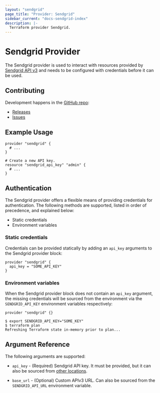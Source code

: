 ```yaml
---
layout: "sendgrid"
page_title: "Provider: Sendgrid"
sidebar_current: "docs-sendgrid-index"
description: |-
  Terraform provider Sendgrid.
---
```


# Sendgrid Provider

The Sendgrid provider is used to interact with resources provided by [Sendgrid API v3](https://sendgrid.com/docs/api-reference/)
and needs to be configured with credentials before it can be used.

## Contributing

Development happens in the [GitHub repo](https://github.com/davidji99/terraform-provider-sendgrid):

* [Releases](https://github.com/davidji99/terraform-provider-sendgrid/releases)
* [Issues](https://github.com/davidji99/terraform-provider-sendgrid/issues)

## Example Usage

```hcl
provider "sendgrid" {
  # ...
}

# Create a new API key.
resource "sendgrid_api_key" "admin" {
  # ...
}
```

## Authentication

The Sendgrid provider offers a flexible means of providing credentials for authentication.
The following methods are supported, listed in order of precedence, and explained below:

- Static credentials
- Environment variables

### Static credentials

Credentials can be provided statically by adding an `api_key` arguments to the Sendgrid provider block:

```hcl
provider "sendgrid" {
  api_key = "SOME_API_KEY"
}
```

### Environment variables

When the Sendgrid provider block does not contain an `api_key` argument, the missing credentials will be sourced
from the environment via the `SENDGRID_API_KEY` environment variables respectively:

```hcl
provider "sendgrid" {}
```

```shell
$ export SENDGRID_API_KEY="SOME_KEY"
$ terraform plan
Refreshing Terraform state in-memory prior to plan...
```

## Argument Reference

The following arguments are supported:

* `api_key` - (Required) Sendgrid API key. It must be provided, but it can also
  be sourced from [other locations](#Authentication).

* `base_url` - (Optional) Custom APIv3 URL.
  Can also be sourced from the `SENDGRID_API_URL` environment variable.
